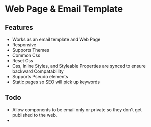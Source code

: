# Web Page & Email Template

## Features

-   Works as an email template and Web Page
-   Responsive
-   Supports Themes
-   Common Css
-   Reset Css
-   Css, Inline Styles, and Styleable Properties are synced to ensure backward Compatablility
-   Supports Pseudo elements
-   Static pages so SEO will pick up keywords

## Todo

-   Allow components to be email only or private so they don't get published to the web.
-
